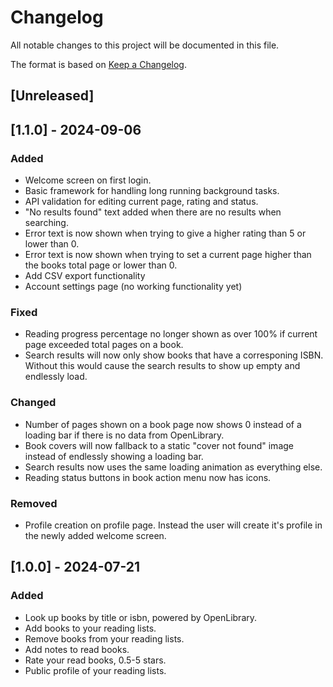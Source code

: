 # Changelog

All notable changes to this project will be documented in this file.

The format is based on [Keep a Changelog](https://keepachangelog.com/en/1.1.0/).

## [Unreleased]

## [1.1.0] - 2024-09-06

### Added
- Welcome screen on first login.
- Basic framework for handling long running background tasks.
- API validation for editing current page, rating and status.
- "No results found" text added when there are no results when searching.
- Error text is now shown when trying to give a higher rating than 5 or lower than 0.
- Error text is now shown when trying to set a current page higher than the books total page or lower than 0.
- Add CSV export functionality
- Account settings page (no working functionality yet)

### Fixed
- Reading progress percentage no longer shown as over 100% if current page exceeded total pages on a book.
- Search results will now only show books that have a corresponing ISBN. Without this would cause the search results to show up empty and endlessly load.

### Changed
- Number of pages shown on a book page now shows 0 instead of a loading bar if there is no data from OpenLibrary.
- Book covers will now fallback to a static "cover not found" image instead of endlessly showing a loading bar.
- Search results now uses the same loading animation as everything else.
- Reading status buttons in book action menu now has icons.

### Removed
- Profile creation on profile page. Instead the user will create it's profile in the newly added welcome screen.


## [1.0.0] - 2024-07-21

### Added

- Look up books by title or isbn, powered by OpenLibrary.
- Add books to your reading lists.
- Remove books from your reading lists.
- Add notes to read books.
- Rate your read books, 0.5-5 stars.
- Public profile of your reading lists.
